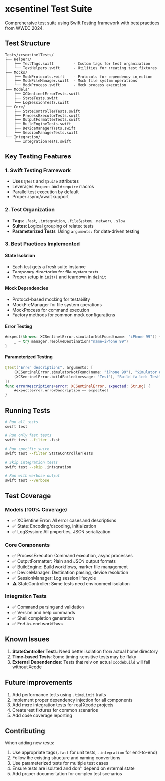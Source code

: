 # xcsentinel Test Suite

Comprehensive test suite using Swift Testing framework with best practices from WWDC 2024.

## Test Structure

```
Tests/xcsentinelTests/
├── Helpers/
│   ├── TestTags.swift         - Custom tags for test organization
│   └── TestHelpers.swift      - Utilities for creating test fixtures
├── Mocks/
│   ├── MockProtocols.swift    - Protocols for dependency injection
│   ├── MockFileManager.swift  - Mock file system operations
│   └── MockProcess.swift      - Mock process execution
├── Models/
│   ├── XCSentinelErrorTests.swift
│   ├── StateTests.swift
│   └── LogSessionTests.swift
├── Core/
│   ├── StateControllerTests.swift
│   ├── ProcessExecutorTests.swift
│   ├── OutputFormatterTests.swift
│   ├── BuildEngineTests.swift
│   ├── DeviceManagerTests.swift
│   └── SessionManagerTests.swift
└── Integration/
    └── IntegrationTests.swift
```

## Key Testing Features

### 1. Swift Testing Framework
- Uses `@Test` and `@Suite` attributes
- Leverages `#expect` and `#require` macros
- Parallel test execution by default
- Proper async/await support

### 2. Test Organization
- **Tags**: `.fast`, `.integration`, `.fileSystem`, `.network`, `.slow`
- **Suites**: Logical grouping of related tests
- **Parameterized Tests**: Using `arguments:` for data-driven testing

### 3. Best Practices Implemented

#### State Isolation
- Each test gets a fresh suite instance
- Temporary directories for file system tests
- Proper setup in `init()` and teardown in `deinit`

#### Mock Dependencies
- Protocol-based mocking for testability
- MockFileManager for file system operations
- MockProcess for command execution
- Factory methods for common mock configurations

#### Error Testing
```swift
#expect(throws: XCSentinelError.simulatorNotFound(name: "iPhone 99")) {
    _ = try manager.resolveDestination("name=iPhone 99")
}
```

#### Parameterized Testing
```swift
@Test("Error descriptions", arguments: [
    (XCSentinelError.simulatorNotFound(name: "iPhone 99"), "Simulator with name 'iPhone 99' not found."),
    (XCSentinelError.buildFailed(message: "Test"), "Build failed: Test")
])
func errorDescriptions(error: XCSentinelError, expected: String) {
    #expect(error.errorDescription == expected)
}
```

## Running Tests

```bash
# Run all tests
swift test

# Run only fast tests
swift test --filter .fast

# Run specific suite
swift test --filter StateControllerTests

# Skip integration tests
swift test --skip .integration

# Run with verbose output
swift test --verbose
```

## Test Coverage

### Models (100% Coverage)
- ✅ XCSentinelError: All error cases and descriptions
- ✅ State: Encoding/decoding, initialization
- ✅ LogSession: All properties, JSON serialization

### Core Components
- ✅ ProcessExecutor: Command execution, async processes
- ✅ OutputFormatter: Plain and JSON output formats
- ✅ BuildEngine: Build workflows, marker file management
- ✅ DeviceManager: Destination parsing, device resolution
- ✅ SessionManager: Log session lifecycle
- ⚠️ StateController: Some tests need environment isolation

### Integration Tests
- ✅ Command parsing and validation
- ✅ Version and help commands
- ✅ Shell completion generation
- ✅ End-to-end workflows

## Known Issues

1. **StateController Tests**: Need better isolation from actual home directory
2. **Time-based Tests**: Some timing-sensitive tests may be flaky
3. **External Dependencies**: Tests that rely on actual `xcodebuild` will fail without Xcode

## Future Improvements

1. Add performance tests using `.timeLimit` traits
2. Implement proper dependency injection for all components
3. Add more integration tests for real Xcode projects
4. Create test fixtures for common scenarios
5. Add code coverage reporting

## Contributing

When adding new tests:
1. Use appropriate tags (`.fast` for unit tests, `.integration` for end-to-end)
2. Follow the existing structure and naming conventions
3. Use parameterized tests for multiple test cases
4. Ensure tests are isolated and don't depend on external state
5. Add proper documentation for complex test scenarios